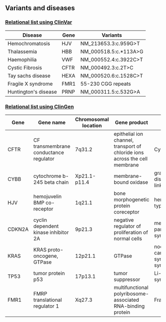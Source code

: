## Variants and diseases

### [Relational list using ClinVar](https://www.ncbi.nlm.nih.gov/clinvar/)

|Disease|Gene|Variants|
|-------|----|--------|
|Hemochromatosis|HJV|NM_213653.3:c.959G>T|
|Thalassemia|HBB|NM_000518.5:c.*113A>G|
|Haemophilia|VWF|NM_000552.4:c.3922C>T|
|Cystic Fibrosis|CFTR|NM_000492.3:c.2T>C|
|Tay sachs disease|HEXA|NM_000520.6:c.1528C>T|
|Fragile X syndrome|FMR1|55-230 CGG repeats|
|Huntington's disease|PRNP|NM_000311.5:c.532G>A |


### [Relational list using ClinGen](https://clinicalgenome.org/)
|Gene|Gene name|Chromosomal location|Gene product|Disease|
|----|---------|--------------------|------------|-------|
|CFTR|CF transmembrane conductance regulator|7q31.2|epithelial ion channel, transport of chloride ions across the cell membrane|Cystic fibrosis|
|CYBB|cytochrome b-245 beta chain|Xp21.1-p11.4|membrane-bound oxidase|granulomatous disease, chronic, X-linked|
|HJV|hemojuvelin BMP co-receptor|1q21.1|bone morphogenetic protein coreceptor|hemochromatosis type 2A|
|CDKN2A|cyclin dependent kinase inhibitor 2A|9p21.3|negative regulator of proliferation of normal cells|melanoma-pancreatic cancer syndrome|
|KRAS|KRAS proto-oncogene, GTPase|12p21.1|GTPase|noonan syndrome, cardiofaciocutaneous syndrome, costello syndrome|
|TP53|tumor protein p53|17p13.1|tumor suppressor|Li-Fraumeni syndrome 1|
|FMR1|FMRP translational regulator 1|Xq27.3|multifunctional polyribosome-associated RNA-binding protein|Fragile X syndrome|
